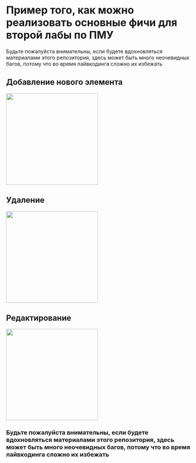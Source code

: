 # Пример того, как можно реализовать основные фичи для второй лабы по ПМУ
Будьте пожалуйста внимательны, если будете вдохновляться материалами этого репозитория, здесь может быть много неочевидных багов, потому что во время лайвкодинга сложно их избежать

## Добавление нового элемента
<img src="https://s9.gifyu.com/images/DOBAVLENIE971665170b28c5fd.gif" width="250"/>

## Удаление
<img src="https://s9.gifyu.com/images/UDALENIE0058ca623fb35422.gif" width="250"/>

## Редактирование
<img src="https://s9.gifyu.com/images/REDAKTIROANIE.gif" width="250"/>

### Будьте пожалуйста внимательны, если будете вдохновляться материалами этого репозитория, здесь может быть много неочевидных багов, потому что во время лайвкодинга сложно их избежать
